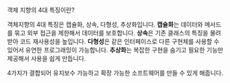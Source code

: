 객체 지향의 4대 특징이란? 

객체지향의 4대 특징은 캡슐화, 상속, 다형성, 추상화입니다.
**캡슐화**는 데이터와 메서드를 묶고 외부 접근을 제한해서 데이터를 보호합니다.
**상속**은 기존 클래스의 특징을 물려받아 코드 재사용성을 높입니다.
**다형성**은 같은 인터페이스로 다른 구현체를 사용할 수 있어서 유연한 프로그래밍이 가능합니다.
**추상화**는 복잡한 구현을 숨기고 필요한 기능만 제공해서 사용을 쉽게 만듭니다.

4가지가 결합되어 유지보수 가능하고 확장 가능한 소프트웨어를 만들 수 있게 해줍니다.

